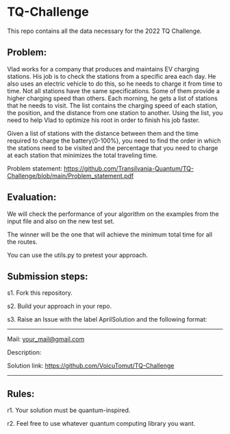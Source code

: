 # TQ-Challenge
This repo contains all the data necessary for the 2022 TQ Challenge. 

## Problem: 


Vlad works for a company that produces and maintains EV charging stations. His job is to check the stations from a specific area each day. He also uses an electric vehicle to do this, so he needs to charge it from time to time. Not all stations have the same specifications. Some of them provide a higher charging speed than others.
Each morning, he gets a list of stations that he needs to visit. The list contains the charging speed of each station, the position, and the distance from one station to another.
Using the list, you need to help Vlad to optimize his root in order to finish his job faster.

Given a list of stations with the distance between them and the time required to charge the battery(0-100%), you need to find the order in which the stations need to be visited and the percentage that you need to charge at each station that minimizes the total traveling time.

Problem statement: https://github.com/Transilvania-Quantum/TQ-Challenge/blob/main/Problem_statement.pdf 


## Evaluation:

We will check the performance of your algorithm on the examples from the input file and also on the new test set.

The winner will be the one that will achieve the minimum total time for all the routes.

You can use the utils.py to pretest your approach.

## Submission steps: 

s1. Fork this repository.

s2. Build your approach in your repo.

s3. Raise an Issue with the label  AprilSolution and the following format: 

______
Mail: your_mail@gmail.com

Description: 

Solution link: https://github.com/VoicuTomut/TQ-Challenge
______



## Rules: 

r1. Your solution must be quantum-inspired.

r2. Feel free to use whatever quantum computing library you want.

